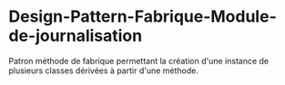 # Design-Pattern-Fabrique-Module-de-journalisation
Patron méthode de fabrique permettant la création d'une instance  de plusieurs classes dérivées à partir d'une méthode.
